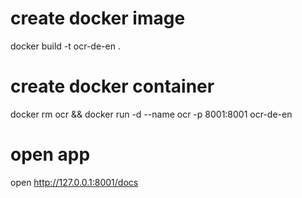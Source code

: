 # create docker image 
docker build -t ocr-de-en .


# create docker container 
docker rm ocr && docker run  -d --name ocr -p 8001:8001 ocr-de-en

# open app
open  http://127.0.0.1:8001/docs 
